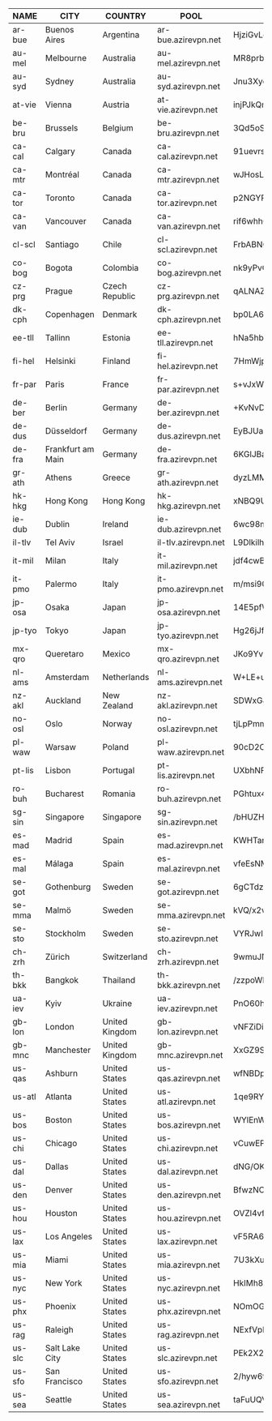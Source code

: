 | NAME       | CITY                 | COUNTRY         | POOL                      | PUBKEY                                     | IP(s)                                   |
|------------|----------------------|-----------------|---------------------------|--------------------------------------------|-----------------------------------------|
| ar-bue     | Buenos Aires         | Argentina       | ar-bue.azirevpn.net       | HjziGvLqDPeFpsmU6aOT6DIEUleQ2bkppPmWeAy8fT0= | 200.110.149.179                          |
| au-mel     | Melbourne            | Australia       | au-mel.azirevpn.net       | MR8prbpIXU8KpklTxc2juQMW1N9I8QiPn6D7en34Glg= | 79.127.130.98                            |
| au-syd     | Sydney               | Australia       | au-syd.azirevpn.net       | Jnu3XyoVB8n0PaigX52fCK30edkspjVkJ/HLJgd33lQ= | 77.90.35.88                              |
| at-vie     | Vienna               | Austria         | at-vie.azirevpn.net       | injPJkQmhbKJgf2oQAoBHreAZ9syp7g8ceGEob/vKRI= | 45.91.94.86                              |
| be-bru     | Brussels             | Belgium         | be-bru.azirevpn.net       | 3Qd5oS67n2RYKQjsK6cIGmsqx2BcH5NMsFNQlvPqjBM= | 79.127.224.85                            |
| ca-cal     | Calgary              | Canada          | ca-cal.azirevpn.net       | 91uevrsKeJaxcM6QJmQK2qHBcI/o3T3vwVa9uM5qsQY= | 38.240.225.120                           |
| ca-mtr     | Montréal            | Canada          | ca-mtr.azirevpn.net       | wJHosLYPDdrjUUdwPksdghn5cF664sQq7oaeUxJ24Xk= | 167.160.95.118                           |
| ca-tor     | Toronto              | Canada          | ca-tor.azirevpn.net       | p2NGYP6/RzLq8zfWjRaRFIIFywLGcK8lRWkdrXRE+Ho= | 208.68.93.231                            |
| ca-van     | Vancouver            | Canada          | ca-van.azirevpn.net       | rif6whh0lHjgLGLUjq94hEPbHSOar5Oqxlo5WCV7wFM= | 79.127.254.133                           |
| cl-scl     | Santiago             | Chile           | cl-scl.azirevpn.net       | FrbABNOtzufV0neCby9KUulcGO6ZemrHLJWfFT5kb0k= | 79.127.152.69                            |
| co-bog     | Bogota               | Colombia        | co-bog.azirevpn.net       | nk9yPvG9c8xFxmHggbOeVmt20RlDQ89ulAqhylgJdFA= | 79.127.214.130                           |
| cz-prg     | Prague               | Czech Republic  | cz-prg.azirevpn.net       | qALNAZS05jxlg8Co4nKzBabM01qci9+7Ryfworbip1g= | 109.61.87.101                            |
| dk-cph     | Copenhagen           | Denmark         | dk-cph.azirevpn.net       | bp0LA6FyzOq7VPUQyaRigPq2ZZRrjgoIJ7/fsxs1L3I= | 45.148.18.136                            |
| ee-tll     | Tallinn              | Estonia         | ee-tll.azirevpn.net       | hNa5hb5diL5wut9QxYtcvw3fzkykbtTqZ145bF9LulM= | 176.113.69.6                             |
| fi-hel     | Helsinki             | Finland         | fi-hel.azirevpn.net       | 7HmWjplnRB+Ho/3xJWHVHACpDx3KjYztpqoOhEpilEo= | 193.138.7.104                            |
| fr-par     | Paris                | France          | fr-par.azirevpn.net       | s+vJxWBIZqSN6980ha0Nfk2EoMJa2j3FQ1NrSQERlE8= | 62.115.229.56                            |
| de-ber     | Berlin               | Germany         | de-ber.azirevpn.net       | +KvNvDDtjCSFUegJAbnYntBmJb936GjzMu3zGddCfSE= | 45.15.18.88                              |
| de-dus     | Düsseldorf          | Germany         | de-dus.azirevpn.net       | EyBJUawu49A1d9e03Fa0xSMzw2NBEF+8y0DuFu9SF1M= | 176.113.68.6                             |
| de-fra     | Frankfurt am Main    | Germany         | de-fra.azirevpn.net       | 6KGlJBayBxwavWaCsQgfrGZBEdNf0/0vNvHoWMyXXwA= | 37.46.199.152                            |
| gr-ath     | Athens               | Greece          | gr-ath.azirevpn.net       | dyzLMM5cxozi4XhKSkT9s+a7DUhO8akNQlFkU7XFWyo= | 79.127.218.5                             |
| hk-hkg     | Hong Kong            | Hong Kong       | hk-hkg.azirevpn.net       | xNBQ9U6Xk1YsWw0QirhaaXX15Df8OKLKRv605sk9YGw= | 103.101.0.196                            |
| ie-dub     | Dublin               | Ireland         | ie-dub.azirevpn.net       | 6wc98mKi8HI1s47OsLlEBhnlWd13989C6srtOc+VKGc= | 79.127.161.197                           |
| il-tlv     | Tel Aviv             | Israel          | il-tlv.azirevpn.net       | L9Dlkilhp1LS5gSapoaCteUTmzRnH3v4So2W37Cv0Q4= | 169.150.235.21                           |
| it-mil     | Milan                | Italy           | it-mil.azirevpn.net       | jdf4cwBO6aJYyWoqM5WbF1oyOZbieHow5K3hjHp03Tg= | 45.15.18.56                              |
| it-pmo     | Palermo              | Italy           | it-pmo.azirevpn.net       | m/msi90h0fuOdTuyj2SKshOzd0OHtetP2xStdx20WBo= | 79.127.246.101                           |
| jp-osa     | Osaka                | Japan           | jp-osa.azirevpn.net       | 14E5pfWIzLPlxlIwl2c/mMQaPWtToUOWc8qnrNPHzQM= | 194.114.136.198                          |
| jp-tyo     | Tokyo                | Japan           | jp-tyo.azirevpn.net       | Hg26jJfKHr8hy8Y15weM7Ucro8C+HSaOovP0sHAmeV8= | 31.57.218.72                             |
| mx-qro     | Queretaro            | Mexico          | mx-qro.azirevpn.net       | JKo9YvEv1cREhUUBJ/zaw7qvMy88nzI4XD+QO+t7xEY= | 79.127.229.245                           |
| nl-ams     | Amsterdam            | Netherlands     | nl-ams.azirevpn.net       | W+LE+uFRyMRdYFCf7Jw0OPERNd1bcIm0gTKf/traIUk= | 46.227.71.35                             |
| nz-akl     | Auckland             | New Zealand     | nz-akl.azirevpn.net       | SDWxGJXSsY7zsI0KkhknL/F/afMviWjwM4+BkwDFkkI= | 103.75.11.198                            |
| no-osl     | Oslo                 | Norway          | no-osl.azirevpn.net       | tjLpPmmJEpI4/urRi6cMCewLBcJWjabxmOh8+UH5nRY= | 45.148.18.72                             |
| pl-waw     | Warsaw               | Poland          | pl-waw.azirevpn.net       | 90cD2Oi9csf3RAXuASfORsyKR1IGv0ZlFUmkegTteEc= | 84.17.54.197                             |
| pt-lis     | Lisbon               | Portugal        | pt-lis.azirevpn.net       | UXbhNFz463gRyh+UlFfo/GmfareJVEus/y+K87uU+zc= | 79.127.168.21                            |
| ro-buh     | Bucharest            | Romania         | ro-buh.azirevpn.net       | PGhtux4Oq/zZOtRylPY6DyMYuoqTkLB5mqpOH6qBdUw= | 91.199.50.184                            |
| sg-sin     | Singapore            | Singapore       | sg-sin.azirevpn.net       | /bHUZH87m0qtxF5etabQdxQ+aIFXMo91xFcPLts4x3E= | 185.152.34.83                            |
| es-mad     | Madrid               | Spain           | es-mad.azirevpn.net       | KWHTarn7MvRayoRm5Bv1RkBi7fh6Oj7qGGaia1sl4Qw= | 45.15.18.24                              |
| es-mal     | Málaga              | Spain           | es-mal.azirevpn.net       | vfeEsNMxM8OM3lk/0eTAjBv3MrxbLPFoSXVtANnFeSc= | 45.159.14.248                            |
| se-got     | Gothenburg           | Sweden          | se-got.azirevpn.net       | 6gCTdzDn9vxG+0ixPvHsHjLnC5bY0RmsT+niIzNPpxo= | 193.187.90.227                           |
| se-mma     | Malmö               | Sweden          | se-mma.azirevpn.net       | kVQ/x2vyHPqs0vLJp+/d9oGEtSYcP9CtnDgkaZqRgjY= | 193.187.90.195                           |
| se-sto     | Stockholm            | Sweden          | se-sto.azirevpn.net       | VYRJwI6n2Rpvh/gmYnUoyMJQDrUSdxls0JX9/6JlOEw= | 46.227.68.35                             |
| ch-zrh     | Zürich              | Switzerland     | ch-zrh.azirevpn.net       | 9wmuJNFKOH1wvPFW6CS/f3lwY7YnZ4ol37rkjIvuxX8= | 45.15.18.8                               |
| th-bkk     | Bangkok              | Thailand        | th-bkk.azirevpn.net       | /zzpoWKbjgY6BAlQ99z5501SnKFJOR/5QQRJG7YHvhM= | 103.249.212.8                            |
| ua-iev     | Kyiv                 | Ukraine         | ua-iev.azirevpn.net       | PnO60hl6Ah8/vS4GV8MIfTmP96LBsfHxDJwavSYqsQo= | 91.232.30.67                             |
| gb-lon     | London               | United Kingdom  | gb-lon.azirevpn.net       | vNFZiDinSYNotCVZC3lzHDxSwFQ1XsmdF/tKt1+aK0w= | 185.41.242.227                           |
| gb-mnc     | Manchester           | United Kingdom  | gb-mnc.azirevpn.net       | XxGZ9Se/TloUgHNWavxQj3XmbS4kTqDbuPMp8OKxJXs= | 83.97.16.35 83.97.16.38                  |
| us-qas     | Ashburn              | United States   | us-qas.azirevpn.net       | wfNBDpaltyJgHPduK1a9jn2G/YIiCljRExVHlYDUDVQ= | 121.127.42.69                            |
| us-atl     | Atlanta              | United States   | us-atl.azirevpn.net       | 1qe9RYIuQJFBX0i//55+UkiHRRTEcSm+SsBuWJUF5gY= | 79.127.199.53                            |
| us-bos     | Boston               | United States   | us-bos.azirevpn.net       | WYlEnWfqR6ikJZR36aIcpI/R2mzRTIeVZV15J79zXnA= | 79.127.248.2                             |
| us-chi     | Chicago              | United States   | us-chi.azirevpn.net       | vCuwEP5vK7sjcMiyRVFDs7QFavAvvLi9jpV7xUSsSgc= | 121.127.34.204                           |
| us-dal     | Dallas               | United States   | us-dal.azirevpn.net       | dNG/OKKUpyz0Z5vMFOmxzqjfb47PTpllqmahgXAGGUU= | 198.44.137.54                            |
| us-den     | Denver               | United States   | us-den.azirevpn.net       | BfwzNCi5VwZB/zS8DlhEewOfmnd9NZ7VoP47fB3rQ1A= | 95.173.220.89                            |
| us-hou     | Houston              | United States   | us-hou.azirevpn.net       | OVZl4vfIFyN9Epzzg5x3Q0PlEM5gO8JvDIhagrULb3E= | 37.19.216.146                            |
| us-lax     | Los Angeles          | United States   | us-lax.azirevpn.net       | vF5RA6zcvik3JsdxcSROBnJLPuU8JiI+t2zxd4txQiE= | 69.166.236.89                            |
| us-mia     | Miami                | United States   | us-mia.azirevpn.net       | 7U3kXuo8v1OgwRTpDArh4eOB3bl2G165eQq8uvFr118= | 45.92.19.139                             |
| us-nyc     | New York             | United States   | us-nyc.azirevpn.net       | HkIMh8QUhIbHte7X0pLWkfn7a1psF5+kngq23ZpPDQU= | 185.126.82.201                           |
| us-phx     | Phoenix              | United States   | us-phx.azirevpn.net       | NOmOGusRp+ZRrSEKHbCrUeCqFjZ/+rUqVvgxTpEJfjo= | 198.44.133.150                           |
| us-rag     | Raleigh              | United States   | us-rag.azirevpn.net       | NExfVpLVxI3nqgNNJBlA70aPFK7ehGDZi23J7eXvzk8= | 198.44.130.102                           |
| us-slc     | Salt Lake City       | United States   | us-slc.azirevpn.net       | PEk2X2d+/6GsHL1vLtxUu1gmn7SuDdgH2Mj2nyL1gkA= | 198.44.139.22                            |
| us-sfo     | San Francisco        | United States   | us-sfo.azirevpn.net       | 2/hyw6fg7PJlczUDvQxx7EvBwkT2tqO19mncQjQ+M1U= | 192.197.201.114                          |
| us-sea     | Seattle              | United States   | us-sea.azirevpn.net       | taFuUQVlzNMrw+5macMd0O+w9rS3snsc26Bd199bbXI= | 79.127.221.66                            |
